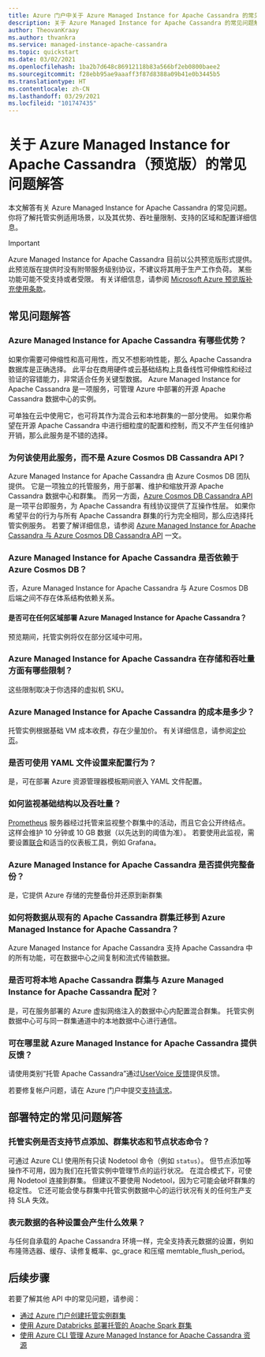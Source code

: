 ```yaml
---
title: Azure 门户中关于 Azure Managed Instance for Apache Cassandra 的常见问题解答
description: 关于 Azure Managed Instance for Apache Cassandra 的常见问题解答。 本文解答有关托管实例适用场景、优势、吞吐量限制、支持的区域，以及其他配置详细信息的问题。
author: TheovanKraay
ms.author: thvankra
ms.service: managed-instance-apache-cassandra
ms.topic: quickstart
ms.date: 03/02/2021
ms.openlocfilehash: 1ba2b7d648c86912118b83a566bf2eb0800baee2
ms.sourcegitcommit: f28ebb95ae9aaaff3f87d8388a09b41e0b3445b5
ms.translationtype: HT
ms.contentlocale: zh-CN
ms.lasthandoff: 03/29/2021
ms.locfileid: "101747435"
---
```

# <a name="frequently-asked-questions-about-azure-managed-instance-for-apache-cassandra-preview"></a>关于 Azure Managed Instance for Apache Cassandra（预览版）的常见问题解答

本文解答有关 Azure Managed Instance for Apache Cassandra 的常见问题。 你将了解托管实例适用场景，以及其优势、吞吐量限制、支持的区域和配置详细信息。

> [!IMPORTANT]
> Azure Managed Instance for Apache Cassandra 目前以公共预览版形式提供。
> 此预览版在提供时没有附带服务级别协议，不建议将其用于生产工作负荷。 某些功能可能不受支持或者受限。
> 有关详细信息，请参阅 [Microsoft Azure 预览版补充使用条款](https://azure.microsoft.com/support/legal/preview-supplemental-terms/)。

## <a name="general-faq"></a>常见问题解答

### <a name="what-are-the-benefits-azure-managed-instance-for-apache-cassandra"></a>Azure Managed Instance for Apache Cassandra 有哪些优势？

如果你需要可伸缩性和高可用性，而又不想影响性能，那么 Apache Cassandra 数据库是正确选择。 此平台在商用硬件或云基础结构上具备线性可伸缩性和经过验证的容错能力，非常适合任务关键型数据。 Azure Managed Instance for Apache Cassandra 是一项服务，可管理 Azure 中部署的开源 Apache Cassandra 数据中心的实例。

可单独在云中使用它，也可将其作为混合云和本地群集的一部分使用。 如果你希望在开源 Apache Cassandra 中进行细粒度的配置和控制，而又不产生任何维护开销，那么此服务是不错的选择。

### <a name="why-should-i-use-this-service-instead-of-azure-cosmos-db-cassandra-api"></a>为何该使用此服务，而不是 Azure Cosmos DB Cassandra API？

Azure Managed Instance for Apache Cassandra 由 Azure Cosmos DB 团队提供。 它是一项独立的托管服务，用于部署、维护和缩放开源 Apache Cassandra 数据中心和群集。 而另一方面，[Azure Cosmos DB Cassandra API](../cosmos-db/cassandra-introduction.md) 是一项平台即服务，为 Apache Cassandra 有线协议提供了互操作性层。 如果你希望平台的行为与所有 Apache Cassandra 群集的行为完全相同，那么应选择托管实例服务。 若要了解详细信息，请参阅 [Azure Managed Instance for Apache Cassandra 与 Azure Cosmos DB Cassandra API](compare-cosmosdb-managed-instance.md) 一文。

### <a name="is-azure-managed-instance-for-apache-cassandra-dependent-on-azure-cosmos-db"></a>Azure Managed Instance for Apache Cassandra 是否依赖于 Azure Cosmos DB？

否，Azure Managed Instance for Apache Cassandra 与 Azure Cosmos DB 后端之间不存在体系结构依赖关系。 

#### <a name="can-i-deploy-azure-managed-instance-for-apache-cassandra-in-any-region"></a>是否可在任何区域部署 Azure Managed Instance for Apache Cassandra？

预览期间，托管实例将仅在部分区域中可用。

### <a name="what-are-the-storage-and-throughput-limits-of-azure-managed-instance-for-apache-cassandra"></a>Azure Managed Instance for Apache Cassandra 在存储和吞吐量方面有哪些限制？

这些限制取决于你选择的虚拟机 SKU。

### <a name="what-is-the-cost-of-azure-managed-instance-for-apache-cassandra"></a>Azure Managed Instance for Apache Cassandra 的成本是多少？

托管实例根据基础 VM 成本收费，存在少量加价。 有关详细信息，请参阅[定价页](https://azure.microsoft.com/pricing/details/managed-instance-apache-cassandra/)。

### <a name="can-i-use-yaml-file-settings-to-configure-behavior"></a>是否可使用 YAML 文件设置来配置行为？

是，可在部署 Azure 资源管理器模板期间嵌入 YAML 文件配置。

### <a name="how-can-i-monitor-infrastructure-along-with-throughput"></a>如何监视基础结构以及吞吐量？

[Prometheus](https://prometheus.io/docs/introduction/overview/) 服务器经过托管来监视整个群集中的活动，而且它会公开终结点。 这样会维护 10 分钟或 10 GB 数据（以先达到的阈值为准）。 若要使用此监视，需要设置[联合](https://prometheus.io/docs/prometheus/latest/federation/)和适当的仪表板工具，例如 Grafana。

### <a name="does-azure-managed-instance-for-apache-cassandra-provide-full-backups"></a>Azure Managed Instance for Apache Cassandra 是否提供完整备份？

是，它提供 Azure 存储的完整备份并还原到新群集

### <a name="how-can-i-migrate-data-from-my-existing-apache-cassandra-cluster-to-azure-managed-instance-for-apache-cassandra"></a>如何将数据从现有的 Apache Cassandra 群集迁移到 Azure Managed Instance for Apache Cassandra？

Azure Managed Instance for Apache Cassandra 支持 Apache Cassandra 中的所有功能，可在数据中心之间复制和流式传输数据。

### <a name="can-i-pair-an-on-premises-apache-cassandra-cluster-with-the-azure-managed-instance-for-apache-cassandra"></a>是否可将本地 Apache Cassandra 群集与 Azure Managed Instance for Apache Cassandra 配对？

是，可在服务部署的 Azure 虚拟网络注入的数据中心内配置混合群集。 托管实例数据中心可与同一群集通道中的本地数据中心进行通信。

### <a name="where-can-i-give-feedback-on-azure-managed-instance-for-apache-cassandra-features"></a>可在哪里就 Azure Managed Instance for Apache Cassandra 提供反馈？

请使用类别“托管 Apache Cassandra”通过[UserVoice 反馈](https://feedback.azure.com/forums/263030-azure-cosmos-db?category_id=398548)提供反馈。

若要修复帐户问题，请在 Azure 门户中提交[支持请求](https://ms.portal.azure.com/#blade/Microsoft_Azure_Support/HelpAndSupportBlade/newsupportrequest)。

## <a name="deployment-specific-faq"></a>部署特定的常见问题解答

### <a name="will-the-managed-instance-support-node-addition-cluster-status-and-node-status-commands"></a>托管实例是否支持节点添加、群集状态和节点状态命令？

可通过 Azure CLI 使用所有只读 Nodetool 命令（例如 `status`）。 但节点添加等操作不可用，因为我们在托管实例中管理节点的运行状况。 在混合模式下，可使用 Nodetool 连接到群集。 但建议不要使用 Nodetool，因为它可能会破坏群集的稳定性。 它还可能会使与群集中托管实例数据中心的运行状况有关的任何生产支持 SLA 失效。

### <a name="what-happens-with-various-settings-for-table-metadata"></a>表元数据的各种设置会产生什么效果？

与任何自承载的 Apache Cassandra 环境一样，完全支持表元数据的设置，例如布隆筛选器、缓存、读修复概率、gc_grace 和压缩 memtable_flush_period。

## <a name="next-steps"></a>后续步骤

若要了解其他 API 中的常见问题，请参阅：

* [通过 Azure 门户创建托管实例群集](create-cluster-portal.md)
* [使用 Azure Databricks 部署托管的 Apache Spark 群集](deploy-cluster-databricks.md)
* [使用 Azure CLI 管理 Azure Managed Instance for Apache Cassandra 资源](manage-resources-cli.md)